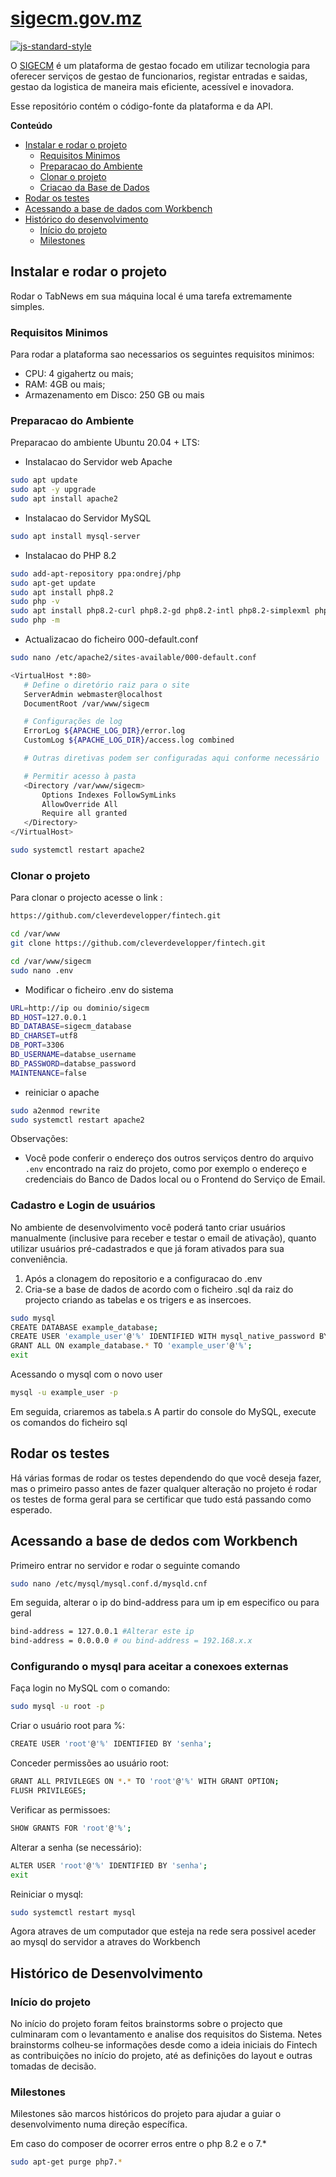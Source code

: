 
# [sigecm.gov.mz](https://www.sigecm.gov.mz/)
[![js-standard-style](https://img.shields.io/badge/code%20style-standard-brightgreen.svg?style=flat)](http://standardjs.com/)

O [SIGECM](https://www.sigecm.gov.mz/) é um plataforma de gestao focado em utilizar tecnologia para oferecer serviços de gestao de funcionarios, registar entradas e saidas, gestao da logistica  de maneira mais eficiente, acessível e inovadora.

Esse repositório contém o código-fonte da plataforma e da API.

**Conteúdo**

- [Instalar e rodar o projeto](#instalar-e-rodar-o-projeto)
  - [Requisitos Minimos](#requisitos-minimos)
  - [Preparacao do Ambiente](#preparacao-ambiente)
  - [Clonar o projeto](#clonar-o-projeto)
  - [Criacao da Base de Dados](#criacao-da-base-de-dados)
- [Rodar os testes](#rodar-os-testes)
- [Acessando a base de dados com Workbench](#acessando-base-de-dados-com-workbench)
- [Histórico do desenvolvimento](#histórico-de-desenvolvimento)
  - [Início do projeto](#início-do-projeto)
  - [Milestones](#milestones)


## Instalar e rodar o projeto

Rodar o TabNews em sua máquina local é uma tarefa extremamente simples.

### Requisitos Minimos
Para rodar a plataforma sao necessarios os seguintes requisitos minimos:

- CPU: 4 gigahertz ou mais;
- RAM: 4GB ou mais;
- Armazenamento em Disco: 250 GB ou mais

### Preparacao do Ambiente
Preparacao do ambiente Ubuntu 20.04 + LTS:
- Instalacao do Servidor web Apache
 ```bash
sudo apt update
sudo apt -y upgrade
sudo apt install apache2
```

- Instalacao do Servidor MySQL
 ```bash
sudo apt install mysql-server
```

- Instalacao do PHP 8.2
 ```bash
sudo add-apt-repository ppa:ondrej/php
sudo apt-get update
sudo apt install php8.2
sudo php -v
sudo apt install php8.2-curl php8.2-gd php8.2-intl php8.2-simplexml php8.2-dom php8.2-mysql php8.2-mbstring php8.2-xml php8.2-gd php8.2-curl php8.2-mysqli php8.2-zip
sudo php -m
```

- Actualizacao do ficheiro 000-default.conf
 ```bash
sudo nano /etc/apache2/sites-available/000-default.conf
```

 ```bash
<VirtualHost *:80>
    # Define o diretório raiz para o site
    ServerAdmin webmaster@localhost
    DocumentRoot /var/www/sigecm

    # Configurações de log
    ErrorLog ${APACHE_LOG_DIR}/error.log
    CustomLog ${APACHE_LOG_DIR}/access.log combined

    # Outras diretivas podem ser configuradas aqui conforme necessário

    # Permitir acesso à pasta
    <Directory /var/www/sigecm>
        Options Indexes FollowSymLinks
        AllowOverride All
        Require all granted
    </Directory>
</VirtualHost>
```
 ```bash
sudo systemctl restart apache2
```


### Clonar o projeto

Para clonar o projecto acesse o link :

```bash
https://github.com/cleverdevelopper/fintech.git
```

```bash
cd /var/www
git clone https://github.com/cleverdevelopper/fintech.git
```

```bash
cd /var/www/sigecm
sudo nano .env
```

- Modificar o ficheiro .env do sistema
```bash
URL=http://ip ou dominio/sigecm
BD_HOST=127.0.0.1
BD_DATABASE=sigecm_database
BD_CHARSET=utf8
DB_PORT=3306
BD_USERNAME=databse_username
BD_PASSWORD=databse_password
MAINTENANCE=false
```

- reiniciar o apache
```bash
sudo a2enmod rewrite
sudo systemctl restart apache2
```

Observações:

- Você pode conferir o endereço dos outros serviços dentro do arquivo `.env` encontrado na raiz do projeto, como por exemplo o endereço e credenciais do Banco de Dados local ou o Frontend do Serviço de Email.

### Cadastro e Login de usuários

No ambiente de desenvolvimento você poderá tanto criar usuários manualmente (inclusive para receber e testar o email de ativação), quanto utilizar usuários pré-cadastrados e que já foram ativados para sua conveniência.

1. Após a clonagem do repositorio e a configuracao do .env
2. Cria-se a base de dados de acordo com o ficheiro .sql da raiz do projecto criando as tabelas e os trigers e as insercoes.


```bash
sudo mysql
CREATE DATABASE example_database;
CREATE USER 'example_user'@'%' IDENTIFIED WITH mysql_native_password BY 'password';
GRANT ALL ON example_database.* TO 'example_user'@'%';
exit
```

Acessando o mysql com o novo user
```bash
mysql -u example_user -p
```

Em seguida, criaremos as tabela.s A partir do console do MySQL, execute os comandos do ficheiro sql

## Rodar os testes

Há várias formas de rodar os testes dependendo do que você deseja fazer, mas o primeiro passo antes de fazer qualquer alteração no projeto é rodar os testes de forma geral para se certificar que tudo está passando como esperado.

## Acessando a base de dedos com Workbench
Primeiro entrar no servidor e rodar o seguinte comando
```bash
sudo nano /etc/mysql/mysql.conf.d/mysqld.cnf
```

Em seguida, alterar o ip do bind-address para um ip em especifico ou para geral
```bash
bind-address = 127.0.0.1 #Alterar este ip
bind-address = 0.0.0.0 # ou bind-address = 192.168.x.x
```
### Configurando o mysql para aceitar a conexoes externas
Faça login no MySQL com o comando:
```bash
sudo mysql -u root -p
```

Criar o usuário root para %:
```bash
CREATE USER 'root'@'%' IDENTIFIED BY 'senha';
```
Conceder permissões ao usuário root:
```bash
GRANT ALL PRIVILEGES ON *.* TO 'root'@'%' WITH GRANT OPTION;
FLUSH PRIVILEGES;
```
Verificar as permissoes:
```bash
SHOW GRANTS FOR 'root'@'%';
```

Alterar a senha (se necessário):
```bash
ALTER USER 'root'@'%' IDENTIFIED BY 'senha';
exit
```


Reiniciar o mysql:
```bash
sudo systemctl restart mysql
```

Agora atraves de um computador que esteja na rede sera possivel aceder ao mysql do servidor a atraves do Workbench


## Histórico de Desenvolvimento

### Início do projeto

No início do projeto foram feitos brainstorms sobre o projecto que culminaram com o levantamento e analise dos requisitos do Sistema. Netes brainstorms colheu-se informações desde como a ideia iniciais do Fintech as contribuições no início do projeto, até as definições do layout e outras tomadas de decisão.

### Milestones

Milestones são marcos históricos do projeto para ajudar a guiar o desenvolvimento numa direção específica. 


Em caso do composer de ocorrer erros entre o php 8.2 e o 7.*
```bash
sudo apt-get purge php7.*
```


